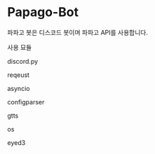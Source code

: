 # Papago-Bot
파파고 봇은 디스코드 봇이며 파파고 API를 사용합니다.

사용 묘듈

discord.py

reqeust

asyncio

configparser

gtts

os

eyed3
